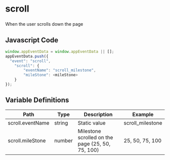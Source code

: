 # scroll

### 
When the user scrolls down the page

## Javascript Code
```js
window.appEventData = window.appEventData || [];
appEventData.push({
  "event": "scroll",
    "scroll": {
        "eventName": "scroll_milestone",
        "mileStone": <mileStone>
    }
});
```

## Variable Definitions

|Path|Type|Description|Example|
| --- | --- | --- | --- |
|scroll.eventName|string|Static value|scroll\_milestone|
|scroll.mileStone|number|Milestone scrolled on the page (25, 50, 75, 100)|25, 50, 75, 100|




